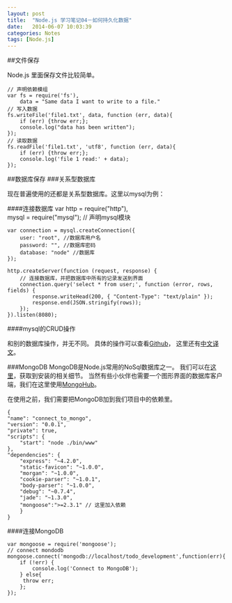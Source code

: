 ```yaml
---
layout: post
title:  "Node.js 学习笔记04－如何持久化数据"
date:   2014-06-07 10:03:39
categories: Notes
tags: [Node.js]
---
```


##文件保存

Node.js 里面保存文件比较简单。

	// 声明依赖模组
	var fs = require('fs'),
		data = "Same data I want to write to a file."
	// 写入数据	
	fs.writeFile('file1.txt', data, function (err, data){
		if (err) {throw err;};
		console.log("data has been written");
	});
	// 读取数据
	fs.readFile('file1.txt', 'utf8', function (err, data){
		if (err) {throw err;};
		console.log('file 1 read:' + data);
	});
	
##数据库保存
###关系型数据库

现在普遍使用的还都是关系型数据库。这里以mysql为例：

####连接数据库
	var http = require("http"),  
    	mysql = require("mysql");   // 声明mysql模块
  
	var connection = mysql.createConnection({  
    	user: "root", //数据库用户名  
    	password: "", //数据库密码  
    	database: "node" //数据库  
	});  
	
	http.createServer(function (request, response) {  
		// 连接数据库，并把数据库中所有的记录发送到界面 
    	connection.query('select * from user;', function (error, rows, fields) {  
        	response.writeHead(200, { "Content-Type": "text/plain" });  
        	response.end(JSON.stringify(rows));  
    	});  
	}).listen(8080);  
	
####mysql的CRUD操作

和别的数据库操作，并无不同。
具体的操作可以查看[Github](https://github.com/felixge/node-mysql)， 这里还有[中文译文](http://blog.csdn.net/zxsrendong/article/details/17006185)。

###MongoDB
MongoDB是Node.js常用的NoSql数据库之一。
我们可以在[这里](http://www.mongodb.org/)，获取到安装的相关细节。
当然有些小伙伴也需要一个图形界面的数据库客户端，我们在这里使用[MongoHub](http://mongohub.todayclose.com/)。

在使用之前，我们需要把MongoDB加到我们项目中的依赖里。

	{
	"name": "connect_to_mongo",
	"version": "0.0.1",
	"private": true,
	"scripts": {
		"start": "node ./bin/www"
	},
	"dependencies": {
    	"express": "~4.2.0",
    	"static-favicon": "~1.0.0",
    	"morgan": "~1.0.0",
    	"cookie-parser": "~1.0.1",
    	"body-parser": "~1.0.0",
    	"debug": "~0.7.4",
    	"jade": "~1.3.0",
    	"mongoose":">=2.3.1" // 这里加入依赖
    	}
	}

####连接MongoDB
	
	var mongoose = require('mongoose');
	// connect mondodb
	mongoose.connect('mongodb://localhost/todo_development',function(err){
    	if (!err) {
        	console.log('Connect to MongoDB');
    	} else{
       	 throw err;
    	};
	});

